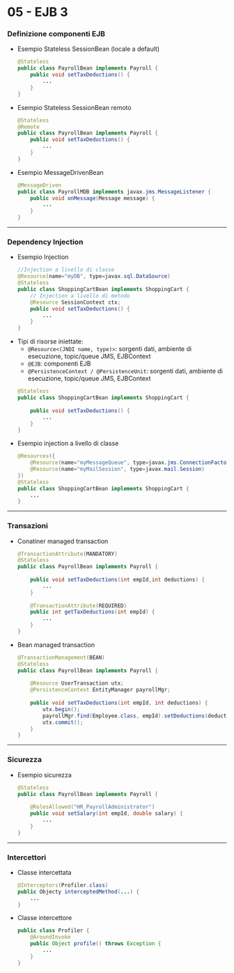 # 05 - EJB 3


### Definizione componenti EJB
- Esempio Stateless SessionBean (locale a default)
    ```java
    @Stateless
    public class PayrollBean implements Payroll {
        public void setTaxDeductions() {
            ...
        }
    }
    ```
- Esempio Stateless SessionBean remoto
    ```java
    @Stateless
    @Remote
    public class PayrollBean implements Payroll {
        public void setTaxDeductions() {
            ...
        }
    }
    ```
- Esempio MessageDrivenBean
    ```java
    @MessageDriven
    public class PayrollMDB implements javax.jms.MessageListener {
        public void onMessage(Message message) {
            ...
        }
    }
    ```

---

### Dependency Injection
- Esempio Injection
    ```java
    //Injection a livello di classe
    @Resource(name="myDB", type=javax.sql.DataSource)
    @Stateless
    public class ShoppingCartBean implements ShoppingCart {
        // Injection a livello di metodo
        @Resource SessionContext ctx;
        public void setTaxDeductions() {
            ...
        }
    }
    ```
- Tipi di risorse iniettate:
    - ```@Resource<(JNDI name, type)>```: sorgenti dati, ambiente di esecuzione, topic/queue JMS, EJBContext
    - ```@EJB```: componenti EJB
    - ```@PersistenceContext / @PersistenceUnit```: sorgenti dati, ambiente di esecuzione, topic/queue JMS, EJBContext
    ```java
    @Stateless
    public class ShoppingCartBean implements ShoppingCart {
        
        public void setTaxDeductions() {
            ...
        }
    }
    ```
- Esempio injection a livello di classe
    ```java
    @Resources({
        @Resource(name="myMessageQueue", type=javax.jms.ConnectionFactory),
        @Resource(name="myMailSession", type=javax.mail.Session)
    })
    @Stateless
    public class ShoppingCartBean implements ShoppingCart {
        ...
    }
    ```

---

### Transazioni
- Conatiner managed transaction
    ```java
    @TransactionAttribute(MANDATORY)
    @Stateless
    public class PayrollBean implements Payroll {
        
        public void setTaxDeductions(int empId,int deductions) {
            ...
        }
        
        @TransactionAttribute(REQUIRED)
        public int getTaxDeductions(int empId) {
            ...
        }
    }
    ```
- Bean managed transaction
    ```java
    @TransactionManagement(BEAN)
    @Stateless
    public class PayrollBean implements Payroll {
        
        @Resource UserTransaction utx;
        @PersistenceContext EntityManager payrollMgr;
        
        public void setTaxDeductions(int empId, int deductions) {
            utx.begin();
            payrollMgr.find(Employee.class, empId).setDeductions(deductions);
            utx.commit();
        }
    }
    ```

---

### Sicurezza
- Esempio sicurezza
    ```java
    @Stateless
    public class PayrollBean implements Payroll {
        
        @RolesAllowed("HR_PayrollAdministrator")
        public void setSalary(int empId, double salary) {
            ...
        }
    }
    ```

---

### Intercettori
- Classe intercettata
    ```java
    @Interceptors(Profiler.class)
    public Objecty interceptedMethod(...) {
        ...
    }
    ```
- Classe intercettore
    ```java
    public class Profiler {
        @AroundInvoke
        public Object profile() throws Exception {
            ...
        }
    }
    ```